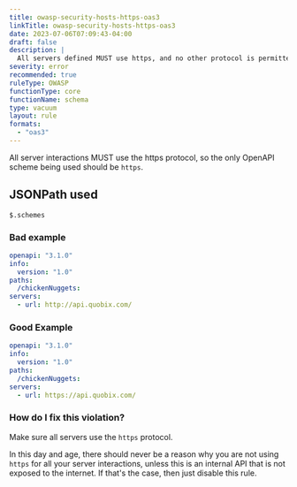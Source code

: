 ```yaml
---
title: owasp-security-hosts-https-oas3
linkTitle: owasp-security-hosts-https-oas3
date: 2023-07-06T07:09:43-04:00
draft: false
description: |
  All servers defined MUST use https, and no other protocol is permitted
severity: error
recommended: true
ruleType: OWASP
functionType: core
functionName: schema
type: vacuum
layout: rule
formats:
  - "oas3"
---
```


All server interactions MUST use the https protocol, so the only OpenAPI scheme being used should be `https`.

## JSONPath used

`$.schemes`

### Bad example

```yaml
openapi: "3.1.0"
info:
  version: "1.0"
paths:
  /chickenNuggets:
servers:
  - url: http://api.quobix.com/
```
### Good Example

```yaml
openapi: "3.1.0"
info:
  version: "1.0"
paths:
  /chickenNuggets:
servers:
  - url: https://api.quobix.com/
```

### How do I fix this violation?

Make sure all servers use the `https` protocol.

In this day and age, there should never be a reason why you are not using `https` for all your server interactions, unless
this is an internal API that is not exposed to the internet. If that's the case, then just disable this rule.
